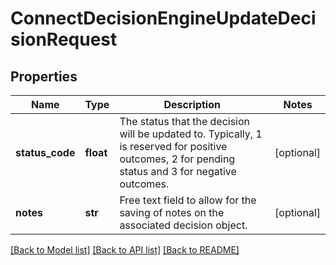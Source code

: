 # ConnectDecisionEngineUpdateDecisionRequest

## Properties
Name | Type | Description | Notes
------------ | ------------- | ------------- | -------------
**status_code** | **float** | The status that the decision will be updated to. Typically, 1 is reserved for positive outcomes, 2 for pending status and 3 for negative outcomes. | [optional] 
**notes** | **str** | Free text field to allow for the saving of notes on the associated decision object. | [optional] 

[[Back to Model list]](../README.md#documentation-for-models) [[Back to API list]](../README.md#documentation-for-api-endpoints) [[Back to README]](../README.md)

